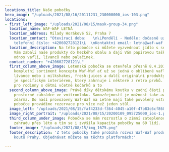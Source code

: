 ```yaml
---
locations_title: Naše pobočky
hero_image: "/uploads/2021/08/16/20111231_230000000_ios-103.png"
locations:
- first_left_image: "/uploads/2021/08/15/mask-group-34.png"
  location_name: WAF-WAF LETNÁ
  location_address: Milady Horákové 52, Praha 7
  location_contact: "Otevírací doba:   \n\LPondělí - Neděle: dočasně uzavřeno   \n\LKontaktní
    telefonní číslo: +420602728121\L  \nKontaktní email: letna@waf-waf.cz"
  location_description: Na této pobočce si můžete vyzvednout jídlo s sebou. Slečny
    Vám zabalí naše produkty do hezkého obalu a dají Vám papírovou tašku pro snazší
    odnos vaflí, lívanců nebo palačinek.
  contact_number: "+420602728121\L"
  first_column_above_image: Letenská pobočka se otevřela přesně 8.4.2017 a nabízí
    kompletní sortiment konceptu Waf-Waf ať už se jedná o oblíbené vafle, palačinky,
    lívance nebo i milkshakes, fresh-juices a dalčí originální produkty. Zajímavá
    je specifickým interiérem, který zahrnuje i některé z retro prvků. Vhodná je také
    pro rodinny s dětmi včetně kočárků a to
  second_column_above_image: Právě díky dětskému koutku v zadní části provozovny a
    prostorné zahrádce ve vnitronloku. Samozřejmostí je možnost take-away a to zcela
    zdarma. Do naší provozovny Waf-Waf na Letné mají také povolený vstup pejsci. Na
    pobočce provádíme rezervace pro více než jeden stůl.
  image_left: "/uploads/2021/08/15/faf4233d-f364-4045-a10f-47b83c6cf868.png"
  image_right_portrait: "/uploads/2021/08/15/20200109_095725000_ios-1.png"
  third_column_under_image: Pobočka se nám rozrostla o zimní zateplenou zahradu/venkovní
    zahradu přes léto a tím se i zvýšila kapacita pobočky na 60 lidí.
  footer_image: "/uploads/2021/08/15/img_1675.png"
  footer_description: 'Z této pobočky také probíhá rozvoz Waf-Waf produktů do různých
    koutů Prahy. Objednávat můžete na těchto platformách:'

---
```

